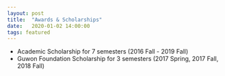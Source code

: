 ```yaml
---
layout: post
title:  "Awards & Scholarships"
date:   2020-01-02 14:00:00
tags: featured
---
```


- Academic Scholarship for 7 semesters (2016 Fall - 2019 Fall)
- Guwon Foundation Scholarship for 3 semesters (2017 Spring, 2017 Fall, 2018 Fall)   
